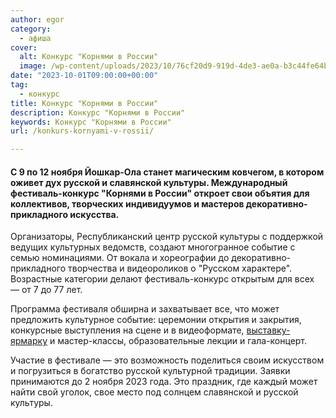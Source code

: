 ```yaml
---
author: egor
category:
  - афиша
cover:
  alt: Конкурс "Корнями в России"
  image: /wp-content/uploads/2023/10/76cf20d9-919d-4de3-ae0a-b3c44fe64be1-1.png
date: "2023-10-01T09:00:00+00:00"
tag:
  - конкурс
title: Конкурс "Корнями в России"
description: Конкурс "Корнями в России"
keywords: Конкурс "Корнями в России"
url: /konkurs-kornyami-v-rossii/

---
```

#### С 9 по 12 ноября Йошкар-Ола станет магическим ковчегом, в котором оживет дух русской и славянской культуры. Международный фестиваль-конкурс "Корнями в России" откроет свои объятия для коллективов, творческих индивидуумов и мастеров декоративно-прикладного искусства.

Организаторы, Республиканский центр русской культуры с поддержкой ведущих культурных ведомств, создают многогранное событие с семью номинациями. От вокала и хореографии до декоративно-прикладного творчества и видеороликов о "Русском характере". Возрастные категории делают фестиваль-конкурс открытым для всех — от 7 до 77 лет.

Программа фестиваля обширна и захватывает все, что может предложить культурное событие: церемонии открытия и закрытия, конкурсные выступления на сцене и в видеоформате, [выставку-ярмарку](/selskohozyajstvennaya-yarmarka-v-joshkar-ole/) и мастер-классы, образовательные лекции и гала-концерт.

Участие в фестивале — это возможность поделиться своим искусством и погрузиться в богатство русской культурной традиции. Заявки принимаются до 2 ноября 2023 года. Это праздник, где каждый может найти свой уголок, свое место под солнцем славянской и русской культуры.
